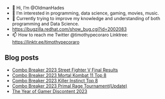 - 👋 Hi, I’m @OldmanHades
- 👀 I’m interested in programming, data science, gaming, movies, music.
- 🌱 Currently trying to improve my knowledge and understanding of both programming and Data Science.
- https://bugzilla.redhat.com/show_bug.cgi?id=2002083
- 📫 How to reach me Twitter @timothypecoraro
Linktree: https://linktr.ee/timothypecoraro

## Blog posts
<!-- BLOG-POST-LIST:START -->
- [Combo Breaker 2023 Street Fighter V Final Results](https://medium.com/@timothypecoraro/combo-breaker-2023-street-fighter-v-final-results-cce89869e56c?source=rss-5097f5c9b801------2)
- [Combo Breaker 2023 Mortal Kombat 11 Top 8](https://medium.com/@timothypecoraro/combo-breaker-2023-mortal-kombat-11-top-8-9f5f5aaffdbe?source=rss-5097f5c9b801------2)
- [Combo Breaker 2023 Killer Instinct Top 8](https://medium.com/@timothypecoraro/combo-breaker-2023-killer-instinct-top-8-c7358f602236?source=rss-5097f5c9b801------2)
- [Combo Breaker 2023 Primal Rage Tournament&lpar;Update&rpar;](https://medium.com/@timothypecoraro/combo-breaker-2023-primal-rage-tournament-619b7dab8c67?source=rss-5097f5c9b801------2)
- [The Year of Gamer Discontent 2023](https://medium.com/@timothypecoraro/the-year-of-gamer-discontent-2023-5b32b7e9227?source=rss-5097f5c9b801------2)
<!-- BLOG-POST-LIST:END -->
